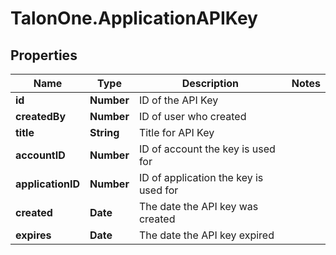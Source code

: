 # TalonOne.ApplicationAPIKey

## Properties

Name | Type | Description | Notes
------------ | ------------- | ------------- | -------------
**id** | **Number** | ID of the API Key | 
**createdBy** | **Number** | ID of user who created | 
**title** | **String** | Title for API Key | 
**accountID** | **Number** | ID of account the key is used for | 
**applicationID** | **Number** | ID of application the key is used for | 
**created** | **Date** | The date the API key was created | 
**expires** | **Date** | The date the API key expired | 


